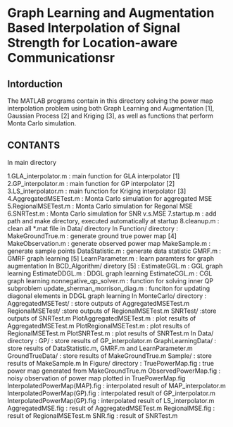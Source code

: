 # Graph Learning and Augmentation Based Interpolation of Signal Strength for Location-aware Communicationsr

## Intorduction
The MATLAB programs contain in this directory solving the power map interpolation problem using both Graph Learning and Augmentation [1], Gaussian Process [2] and Kriging [3], as well as functions that perform Monta Carlo simulation.

## CONTANTS
In main directory

1.GLA_interpolator.m : main function for GLA interpolator [1]
2.GP_interpolator.m : main function for GP interpolator [2]
3.LS_interpolator.m : main function for Kriging interpolator [3]
4.AggregatedMSETest.m : Monta Carlo simulation for aggregated MSE
5.RegionalMSETest.m : Monta Carlo simulation for Regonal MSE
6.SNRTest.m : Monta Carlo simulation for SNR v.s.MSE
7.startup.m : add path and make directory, executed automatically at startup
8.cleanup.m : clean all *.mat file in Data/ directory
    In Function/ directory : 
        MakeGroundTrue.m : generate ground true power map [4]
        MakeObservation.m : generate observed power map
        MakeSample.m : generate sample points
        DataStatistic.m : generate data statistic
        GMRF.m : GMRF graph learning [5]
        LearnParameter.m : learn paramters for graph augmentation
    In BCD_Algorithm/ diretory [5] : 
        EstimateGGL.m : GGL graph learning
        EstimateDDGL.m : DDGL graph learning
        EstimateCGL.m : CGL graph learning
        nonnegative_qp_solver.m : function for solving inner QP subproblem
        update_sherman_morrison_diag.m : funciton for updating diagonal elements in DDGL graph learning
    In MonteCarlo/ directory : 
        AggregatedMSETest/ : store outputs of AggregatedMSETest.m
        RegionalMSETest/ :store outputs of RegionalMSETest.m
        SNRTest/ :store outputs of SNRTest.m
        PlotAggregatedMSETest.m : plot results of AggregatedMSETest.m
        PlotRegionalMSETest.m : plot results of RegionalMSETest.m
        PlotSNRTest.m : plot results of SNRTest.m
    In Data/ directory :
        GP/ : store results of GP_interpolator.m
        GraphLearningData/ : store results of DataStatistic.m, GMRF.m and LearnParameter.m
        GroundTrueData/ : store results of MakeGroundTrue.m
        Sample/ : store results of MakeSample.m
    In Figure/ directory :
        TruePowerMap.fig : true power map generated from MakeGroundTrue.m
        ObservedPowerMap.fig : noisy observation of power map plotted in TruePowerMap.fig
        InterpolatedPowerMap(MAP).fig : interpolated result of MAP_interpolator.m
        InterpolatedPowerMap(GP).fig : interpolated result of GP_interpolator.m
        InterpolatedPowerMap(GP).fig : interpolated result of LS_interpolator.m
        AggregatedMSE.fig : result of AggregatedMSETest.m
        RegionalMSE.fig : result of RegionalMSETest.m
        SNR.fig : result of SNRTest.m
